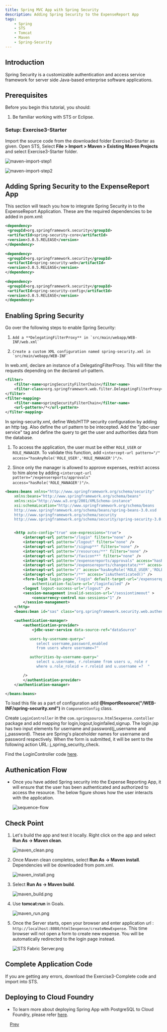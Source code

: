 ```yaml
---
title: Spring MVC App with Spring Security
description: Adding Spring Security to the ExpenseReport App
tags:
    - Spring
    - STS
    - Tomcat
    - Maven
    - Spring-Security
---
```


## Introduction
Spring Security is a customizable authentication and access service framework for server side Java-based enterprise software applications.

## Prerequisites
Before you begin this tutorial, you should:

1.  Be familiar working with STS or Eclipse.

### Setup: Exercise3-Starter
Import the source code from the downloaded folder Exercise3-Starter as given. Open STS, Select **File > Import > Maven > Existing Maven Projects** and select Exercise3-Starter folder.

  ![maven-import-step1](/images/spring_tutorial/import-maven-project-step1.png)

  ![maven-import-step2](/images/spring_tutorial/import-maven-project-step3.png)

## Adding Spring Security to the ExpenseReport App
This section will teach you how to integrate Spring Security in to the ExpenseReport Application. These are the required dependencies to be added in pom.xml:
```xml
<dependency>
 <groupId>org.springframework.security</groupId>
 <artifactId>spring-security-core</artifactId>
 <version>3.0.5.RELEASE</version>
</dependency>
 
<dependency>
 <groupId>org.springframework.security</groupId>
 <artifactId>spring-security-web</artifactId>
 <version>3.0.5.RELEASE</version>
</dependency>
  
<dependency>
 <groupId>org.springframework.security</groupId>
 <artifactId>spring-security-config</artifactId>
 <version>3.0.5.RELEASE</version>
</dependency>
```

## Enabling Spring Security
Go over the following steps to enable Spring Security:

1.     Add a **DelegatingFilterProxy** in `src/main/webapp/WEB-INF/web.xml`

2.     Create a custom XML configuration named spring-security.xml in `src/main/webapp/WEB-INF`

In web.xml, declare an instance of a DelegatingFilterProxy. This will filter the requests depending on the declared url-pattern.

```xml
<filter>
    <filter-name>springSecurityFilterChain</filter-name>
    <filter-class>org.springframework.web.filter.DelegatingFilterProxy</filter-class>
</filter>
<filter-mapping>
    <filter-name>springSecurityFilterChain</filter-name>
    <url-pattern>/*</url-pattern>
</filter-mapping>
```

In spring-security.xml, define Web/HTTP security configuration by adding an http tag. Also define the url pattern to be intecepted. Add the "jdbc-user service" tag and define the query to get the user and authorities data from the database.

1.  To access the application, the user must be either `ROLE_USER` or `ROLE_MANAGER`. To validate this function, add `<intercept-url pattern="/" access="hasAnyRole('ROLE_USER','ROLE_MANAGER')"/>`.

2.  Since only the manager is allowed to approve expenses, restrict access to him alone by adding `<intercept-url pattern="/expensereports/approvals" access="hasRole('ROLE_MANAGER')"/>`.

```xml
<beans:beans xmlns="http://www.springframework.org/schema/security"
    xmlns:beans="http://www.springframework.org/schema/beans"
    xmlns:xsi="http://www.w3.org/2001/XMLSchema-instance"
    xsi:schemaLocation="http://www.springframework.org/schema/beans
    http://www.springframework.org/schema/beans/spring-beans-3.0.xsd
    http://www.springframework.org/schema/security
    http://www.springframework.org/schema/security/spring-security-3.0.3.xsd">


    <http auto-config="true" use-expressions="true">
        <intercept-url pattern="/login" filters="none" />
        <intercept-url pattern="/logout" filters="none" />
        <intercept-url pattern="/signup**" filters="none" />
        <intercept-url pattern="/resources/**" filters="none" />
        <intercept-url pattern="/favicon**" filters="none" />
        <intercept-url pattern="/expensereports/approvals" access="hasRole('ROLE_MANAGER')"/>
        <intercept-url pattern="/expensereports/changestate/**" access="hasRole('ROLE_MANAGER')"/>
        <intercept-url pattern="/" access="hasAnyRole('ROLE_USER','ROLE_MANAGER')"/>
        <intercept-url pattern="/**" access="isAuthenticated()" />
        <form-login login-page="/login" default-target-url="/expensereports"
            authentication-failure-url="/loginfailed" />
        <logout logout-success-url="/logout" />
        <session-management invalid-session-url="/sessiontimeout" >
            <concurrency-control max-sessions="1" />
        </session-management>
    </http>
    <beans:bean id="sas" class="org.springframework.security.web.authentication.session.SessionFixationProtectionStrategy" />

    <authentication-manager>
        <authentication-provider>
            <jdbc-user-service data-source-ref="dataSource"

           users-by-username-query="
              select username,password,enabled
              from users where username=?"

           authorities-by-username-query="
              select u.username, r.rolename from users u, role r
              where u.role_roleid = r.roleid and u.username =?  "

        />
        </authentication-provider>
    </authentication-manager>

</beans:beans>

```

To load this file as a part of configuration add **@ImportResource("/WEB-INF/spring-security.xml")** in `ComponentConfig` class.

Create `LoginController` in the `com.springsource.html5expense.contoller` package and add mapping for login,logout,loginfailed,signup. The login.jsp has two input elements for username and password(j_username and j_password). These are Spring's placeholder names for username and password respectively.
When the form is submitted, it will be sent to the following action URL: j_spring_security_check.

Find the LoginController code [here](/frameworks/java/spring/tutorials/springmvc-jpa-postgres/code/logincontroller.html).

## Authenication Flow
* Once you have added Spring security into the Expense Reporting App, it will ensure that the user has been authenticated and authorized to access the resource. The below figure shows how the user interacts with the application.

    ![sequence-flow](/images/spring_tutorial/Spring-security-flow.png)

## Check Point
1. Let's build the app and test it locally. Right click on the app and select **Run As -> Maven clean**.

    ![maven_clean.png](/images/spring_tutorial/maven_clean.png)

2. Once Maven clean completes, select **Run As -> Maven install**. Dependencies will be downloaded from pom.xml.

    ![maven_install.png](/images/spring_tutorial/maven_install.png)

3. Select **Run As -> Maven build**.

    ![maven_build.png](/images/spring_tutorial/maven_build.png)

4. Use **tomcat:run** in Goals.

    ![maven_run.png](/images/spring_tutorial/maven_run.png)

5. Once the Server starts, open your browser and enter application url : `http://localhost:8080/html5expense/createNewExpense`. This time browser will not open a form to create new expense. You will be automatically redirected to the login page instead.

    ![STS Fabric Server.png](/images/spring_tutorial/localhost_login.png)

## Complete Application Code
If you are getting any errors, download the Exercise3-Complete code and import into STS.

## Deploying to Cloud Foundry
* To learn more about deploying Spring App with PostgreSQL to Cloud Foundry, please refer [here](/frameworks/java/spring/tutorials/springmvc-jpa-postgres/springmvc-app-with-postgresql-deployment-to-cloudfoundry.html).
 
<a class="button-plain" style="padding: 3px 15px;" href="/frameworks/java/spring/tutorials/springmvc-jpa-postgres/spring-expensereport-app-tutorial.html">Prev</a>
